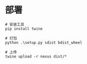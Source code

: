 # 部署

```shell
# 安装工具
pip install twine    

# 打包
python .\setup.py sdist bdist_wheel  

# 上传
twine upload -r nexus dist/*  
```

